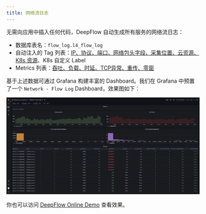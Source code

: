 ```yaml
---
title: 网络流日志
---
```


无需向应用中插入任何代码，DeepFlow 自动生成所有服务的网络流日志：
- 数据库表名：`flow_log.l4_flow_log`
- 自动注入的 Tag 列表：[IP、协议、端口、网络包头字段、采集位置、云资源、K8s 资源](https://github.com/deepflowys/deepflow/blob/main/server/querier/db_descriptions/clickhouse/tag/flow_log/l4_flow_log)、K8s 自定义 Label
- Metrics 列表：[吞吐、负载、时延、TCP异常、重传、零窗](https://github.com/deepflowys/deepflow/blob/main/server/querier/db_descriptions/clickhouse/metrics/flow_log/l4_flow_log)

基于上述数据可通过 Grafana 构建丰富的 Dashboard。我们在 Grafana 中预置了一个 `Network - Flow Log` Dashboard，效果图如下：

![Network Flow Log](./imgs/network-flow-log.png)

你也可以访问 [DeepFlow Online Demo](https://ce-demo.deepflow.yunshan.net/d/gkDAcU6nk/network-flow-log?from=deepflow-doc) 查看效果。
